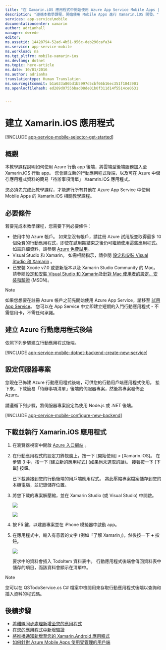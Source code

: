 ```yaml
---
title: "在 Xamarin.iOS 應用程式中開始使用 Azure App Service Mobile Apps | Microsoft Docs"
description: "遵循本教學課程，開始使用 Mobile Apps 進行 Xamarin.iOS 開發。"
services: app-service\mobile
documentationcenter: xamarin
author: adrianhall
manager: dwrede
editor: 
ms.assetid: 14428794-52ad-4b51-956c-deb296cafa34
ms.service: app-service-mobile
ms.workload: na
ms.tgt_pltfrm: mobile-xamarin-ios
ms.devlang: dotnet
ms.topic: hero-article
ms.date: 10/01/2016
ms.author: adrianha
translationtype: Human Translation
ms.sourcegitcommit: b1a633a86bd1b5997d5cbf66b16ec351f1043901
ms.openlocfilehash: ed289d0755bbad08de01b0f311d14f5514ce0631


---
```

# <a name="create-a-xamarinios-app"></a>建立 Xamarin.iOS 應用程式
[!INCLUDE [app-service-mobile-selector-get-started](../../includes/app-service-mobile-selector-get-started.md)]

## <a name="overview"></a>概觀
本教學課程說明如何使用 Azure 行動 app 後端，將雲端型後端服務加入至 Xamarin.iOS 行動 app。  您會建立新的行動應用程式後端，以及可在 Azure 中儲存應用程式資料的簡易「待辦事項清單」 Xaamrin.iOS 應用程式。

您必須先完成此教學課程，才能進行所有其他在 Azure App Service 中使用 Mobile Apps 的 Xamarin.iOS 相關教學課程。

## <a name="prerequisites"></a>必要條件
若要完成本教學課程，您需要下列必要條件：

* 使用中的 Azure 帳戶。 如果您沒有帳戶，請註冊 Azure 試用版並取得最多 10 個免費的行動應用程式，即使在試用期結束之後仍可繼續使用這些應用程式。 如需詳細資料，請參閱 [Azure 免費試用](https://azure.microsoft.com/pricing/free-trial/)。
* Visual Studio 和 Xamarin。 如需相關指示，請參閱 [設定和安裝 Visual Studio 和 Xamarin](https://msdn.microsoft.com/library/mt613162.aspx) 。
* 已安裝 Xcode v7.0 或更新版本以及 Xamarin Studio Community 的 Mac。 請參閱[設定和安裝 Visual Studio 和 Xamarin](https://msdn.microsoft.com/library/mt613162.aspx)及[針對 Mac 使用者的設定、安裝和驗證](https://msdn.microsoft.com/library/mt488770.aspx) (MSDN)。

> [!NOTE]
> 如果您想要在註冊 Azure 帳戶之前先開始使用 Azure App Service，請移至 [試用 App Service](https://azure.microsoft.com/try/app-service/mobile/)。 您可以在 App Service 中立即建立短期的入門行動應用程式 - 不需信用卡，不需任何承諾。
> 
> 

## <a name="create-an-azure-mobile-app-backend"></a>建立 Azure 行動應用程式後端
依照下列步驟建立行動應用程式後端。

[!INCLUDE [app-service-mobile-dotnet-backend-create-new-service](../../includes/app-service-mobile-dotnet-backend-create-new-service.md)]

## <a name="configure-the-server-project"></a>設定伺服器專案
您現在已佈建 Azure 行動應用程式後端，可供您的行動用戶端應用程式使用。 接下來，下載簡易「待辦事項清單」後端的伺服器專案，然後將專案發佈至 Azure。

請遵循下列步驟，將伺服器專案設定為使用 Node.js 或 .NET 後端。

[!INCLUDE [app-service-mobile-configure-new-backend](../../includes/app-service-mobile-configure-new-backend.md)]

## <a name="download-and-run-the-xamarinios-app"></a>下載並執行 Xamarin.iOS 應用程式
1. 在瀏覽器視窗中開啟 [Azure 入口網站] 。
2. 在行動應用程式的設定刀鋒視窗上，按一下 [開始使用]  >  [Xamarin.iOS]。 在步驟 3 中，按一下 [建立新的應用程式]  (如果尚未選取的話)。  接著按一下 [下載]  按鈕。
   
      已下載連接到您的行動後端的用戶端應用程式。 將此壓縮專案檔案儲存到您的本機電腦，並記錄儲存位置。
3. 將您下載的專案解壓縮，並在 Xamarin Studio (或 Visual Studio) 中開啟。
   
    ![][9]
   
    ![][8]
4. 按 F5 鍵，以建置專案並在 iPhone 模擬器中啟動 app。
5. 在應用程式中，輸入有意義的文字 (例如「了解 Xamarin」)，然後按一下 **+** 按鈕。
   
    ![][10]
   
    要求中的資料會插入 TodoItem 資料表中。 行動應用程式後端會傳回資料表中儲存的項目，而該資料會顯示在清單中。

> [!NOTE]
> 您可以在 QSTodoService.cs C# 檔案中檢閱用來存取行動應用程式後端以查詢和插入資料的程式碼。
> 
> 

## <a name="next-steps"></a>後續步驟
* [將離線同步處理新增至您的應用程式](app-service-mobile-xamarin-ios-get-started-offline-data.md)
* [在您的應用程式中新增驗證 ](app-service-mobile-xamarin-ios-get-started-users.md)
* [將推播通知新增至您的 Xamarin.Android 應用程式](app-service-mobile-xamarin-ios-get-started-push.md)
* [如何針對 Azure Mobile Apps 使用受管理的用戶端](app-service-mobile-dotnet-how-to-use-client-library.md)

<!-- Anchors. -->
[Getting started with mobile app backends]:#getting-started
[Create a new mobile app backend]:#create-new-service
[Next Steps]:#next-steps

<!-- Images. -->
[6]: ./media/app-service-mobile-xamarin-ios-get-started/xamarin-ios-quickstart.png
[8]: ./media/app-service-mobile-xamarin-ios-get-started/mobile-xamarin-project-ios-vs.png
[9]: ./media/app-service-mobile-xamarin-ios-get-started/mobile-xamarin-project-ios-xs.png
[10]: ./media/app-service-mobile-xamarin-ios-get-started/mobile-quickstart-startup-ios.png

<!-- URLs. -->
[Azure 入口網站]: https://portal.azure.com/



<!--HONumber=Feb17_HO3-->


